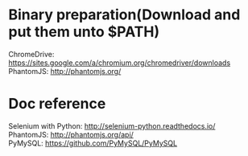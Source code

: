 
# Binary preparation(Download and put them unto $PATH)
ChromeDrive: https://sites.google.com/a/chromium.org/chromedriver/downloads</br>
PhantomJS: http://phantomjs.org/</br>


# Doc reference
Selenium with Python: http://selenium-python.readthedocs.io/</br>
PhantomJS: http://phantomjs.org/api/</br>
PyMySQL: https://github.com/PyMySQL/PyMySQL</br>


